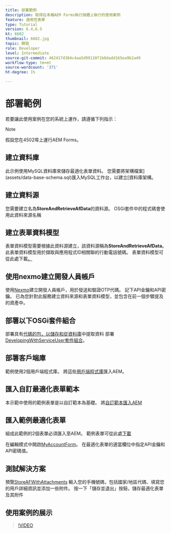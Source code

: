 ```yaml
---
title: 部署範例
description: 取得在本機AEM Forms執行個體上執行的使用案例
feature: 適用性表單
type: Tutorial
version: 6.4,6.5
kt: 6602
thumbnail: 6602.jpg
topic: 開發
role: Developer
level: Intermediate
source-git-commit: 462417d384c4aa5d99110f1b8dadd165ea9b2a49
workflow-type: tm+mt
source-wordcount: '371'
ht-degree: 1%

---
```




# 部署範例

若要讓此使用案例在您的系統上運作，請遵循下列指示：

>[!NOTE]
>假設您在4502埠上運行AEM Forms。


## 建立資料庫

此示例使用MySQL資料庫來儲存最適化表單資料。 您需要將架構檔案](assets/data-base-schema.sql)匯入MySQL工作台，以建立[資料庫架構。

## 建立資料源

您需要建立名為&#x200B;**StoreAndRetrieveAfData**&#x200B;的資料源。 OSGi套件中的程式碼會使用此資料來源名稱

## 建立表單資料模型

表單資料模型需要根據此資料源建立，該資料源稱為&#x200B;**StoreAndRetrieveAfData**。 此表單資料模型用於擷取與應用程式ID相關聯的行動電話號碼。 表單資料模型可從此處下載[。](assets/2-Factor-Authentication-DataSource-and-FDM.zip)

## 使用nexmo建立開發人員帳戶

使用[Nexmo](https://dashboard.nexmo.com/)建立開發人員帳戶，用於發送和驗證OTP代碼。 記下API金鑰和API密鑰。 已為您針對此服務建立資料來源和表單資料模型，並包含在前一個步驟提及的資產中。

## 部署以下OSGi套件組合

部署具有[代碼的包，以儲存和從資料庫](assets/FetchPartiallyCompletedForm.PartiallyCompletedForm.core-1.0-SNAPSHOT.jar)中提取資料
部署[DevelopingWithServiceUser套件組合](https://experienceleague.adobe.com/docs/experience-manager-learn/forms/assets/common-osgi-bundles/DevelopingWithServiceUser.jar)。

## 部署客戶端庫

範例使用2個用戶端程式庫。 將這些[用戶端程式庫](assets/client-libraries.zip)匯入AEM。

## 匯入自訂最適化表單範本

本示範中使用的範例表單是以自訂範本為基礎。 將[自訂範本匯入AEM](assets/custom-template-with-page-component.zip)

## 匯入範例最適化表單

組成此範例的2個表單必須匯入至AEM。 範例表單可從此處[下載](assets/sample-forms.zip)

在編輯模式中開啟[MyAccountForm](http://localhost:4502/editor.html/content/forms/af/myaccountform.html)。 在最適化表單的適當欄位中指定API金鑰和API密碼值。

## 測試解決方案

預覽[StoreAFWithAttachments](http://localhost:4502/content/dam/formsanddocuments/storeafwithattachments/jcr:content?wcmmode=disabled)
輸入您的手機號碼，包括國家/地區代碼、填寫您的用戶詳細資訊並添加一些附件。 按一下「儲存並退出」按鈕，儲存最適化表單及其附件


## 使用案例的展示

>[!VIDEO](https://video.tv.adobe.com/v/327122?quality=9&learn=on)
